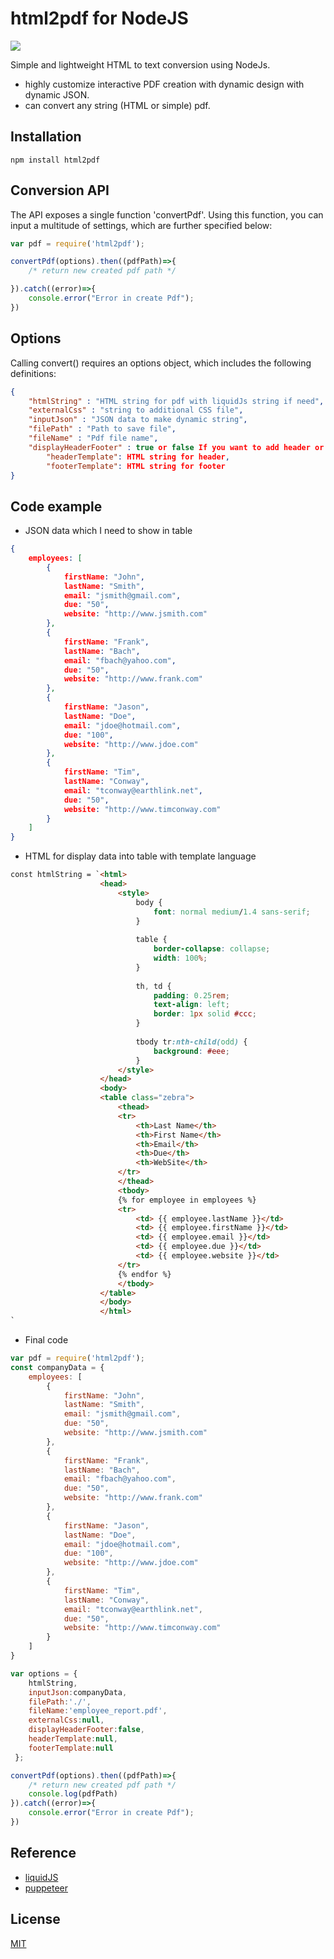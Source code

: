 # html2pdf for NodeJS
<a href="https://travis-ci.org/bauhausjs/phantom-html2pdf"><img src="https://travis-ci.org/bauhausjs/phantom-html2pdf.svg"/></a>

Simple and lightweight HTML to text conversion using NodeJs.
- highly customize  interactive PDF creation with dynamic design with dynamic JSON. 
- can convert any string (HTML or simple) pdf.

## Installation

````
npm install html2pdf
````

## Conversion API
The API exposes a single function 'convertPdf'. Using this function, you can input a multitude of settings, which are further specified below:
```` javascript
var pdf = require('html2pdf');

convertPdf(options).then((pdfPath)=>{
	/* return new created pdf path */

}).catch((error)=>{
    console.error("Error in create Pdf");
})
````


## Options

Calling convert() requires an options object, which includes the following definitions:

```` json
{
	"htmlString" : "HTML string for pdf with liquidJs string if need",
	"externalCss" : "string to additional CSS file",
	"inputJson" : "JSON data to make dynamic string",
	"filePath" : "Path to save file",
	"fileName" : "Pdf file name",
	"displayHeaderFooter" : true or false If you want to add header or footer in pdf,
        "headerTemplate": HTML string for header,
        "footerTemplate": HTML string for footer
}
````


## Code example
- JSON data which I need to show in table
```JSON
{
    employees: [
        {
            firstName: "John",
            lastName: "Smith",
            email: "jsmith@gmail.com",
            due: "50",
            website: "http://www.jsmith.com"
        },
        {
            firstName: "Frank",
            lastName: "Bach",
            email: "fbach@yahoo.com",
            due: "50",
            website: "http://www.frank.com"
        },
        {
            firstName: "Jason",
            lastName: "Doe",
            email: "jdoe@hotmail.com",
            due: "100",
            website: "http://www.jdoe.com"
        },
        {
            firstName: "Tim",
            lastName: "Conway",
            email: "tconway@earthlink.net",
            due: "50",
            website: "http://www.timconway.com"
        }
    ]
}
```
- HTML for display data into table with template language
```html
const htmlString = `<html>
                    <head>
                        <style>
                            body {
                                font: normal medium/1.4 sans-serif;
                            }
                    
                            table {
                                border-collapse: collapse;
                                width: 100%;
                            }
                    
                            th, td {
                                padding: 0.25rem;
                                text-align: left;
                                border: 1px solid #ccc;
                            }
                    
                            tbody tr:nth-child(odd) {
                                background: #eee;
                            }
                        </style>
                    </head>
                    <body>
                    <table class="zebra">
                        <thead>
                        <tr>
                            <th>Last Name</th>
                            <th>First Name</th>
                            <th>Email</th>
                            <th>Due</th>
                            <th>WebSite</th>
                        </tr>
                        </thead>
                        <tbody>
                        {% for employee in employees %}
                        <tr>
                            <td> {{ employee.lastName }}</td>
                            <td> {{ employee.firstName }}</td>
                            <td> {{ employee.email }}</td>
                            <td> {{ employee.due }}</td>
                            <td> {{ employee.website }}</td>
                        </tr>
                        {% endfor %}
                        </tbody>
                    </table>
                    </body>
                    </html>
`
```
- Final code
```javascript
var pdf = require('html2pdf');
const companyData = {
    employees: [
        {
            firstName: "John",
            lastName: "Smith",
            email: "jsmith@gmail.com",
            due: "50",
            website: "http://www.jsmith.com"
        },
        {
            firstName: "Frank",
            lastName: "Bach",
            email: "fbach@yahoo.com",
            due: "50",
            website: "http://www.frank.com"
        },
        {
            firstName: "Jason",
            lastName: "Doe",
            email: "jdoe@hotmail.com",
            due: "100",
            website: "http://www.jdoe.com"
        },
        {
            firstName: "Tim",
            lastName: "Conway",
            email: "tconway@earthlink.net",
            due: "50",
            website: "http://www.timconway.com"
        }
    ]
}

var options = { 
    htmlString,
    inputJson:companyData,
    filePath:'./',
    fileName:'employee_report.pdf',
    externalCss:null,
    displayHeaderFooter:false,
    headerTemplate:null,
    footerTemplate:null
 };

convertPdf(options).then((pdfPath)=>{
	/* return new created pdf path */
    console.log(pdfPath)
}).catch((error)=>{
    console.error("Error in create Pdf");
})
```

## Reference
- [liquidJS](https://shopify.github.io/liquid/tags/iteration/)
- [puppeteer](https://github.com/puppeteer/puppeteer)


## License

[MIT](LICENSE)

